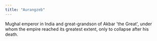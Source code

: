 ```yaml
---
title: "Aurangzeb"
---
```

Mughal emperor in India and great-grandson of Akbar 'the Great', under whom the empire reached its greatest extent, only to collapse after his death.

